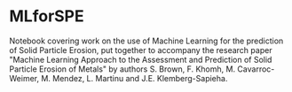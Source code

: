# MLforSPE
Notebook covering work on the use of Machine Learning for the prediction of Solid Particle Erosion, put together to accompany the research paper "Machine Learning Approach to the Assessment and Prediction of Solid Particle Erosion of Metals" by authors S. Brown, F. Khomh, M. Cavarroc-Weimer, M. Mendez, L. Martinu and J.E. Klemberg-Sapieha.
